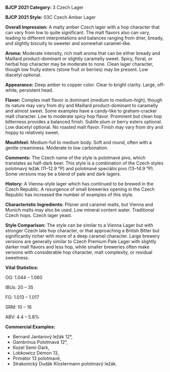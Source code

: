 <b>BJCP 2021 Category:</b> 3 Czech Lager

<b>BJCP 2021 Style:</b> 03C Czech Amber Lager

<b>Overall Impression:</b> A malty amber Czech lager with a hop
character that can vary from low to quite significant. The malt
flavors also can vary, leading to different interpretations and
balances ranging from drier, bready, and slightly biscuity to
sweeter and somewhat caramel-like.

<b>Aroma:</b> Moderate intensity, rich malt aroma that can be
either bready and Maillard product-dominant or slightly
caramelly sweet. Spicy, floral, or herbal hop character may be
moderate to none. Clean lager character, though low fruity
esters (stone fruit or berries) may be present. Low diacetyl
optional.

<b>Appearance:</b> Deep amber to copper color. Clear to bright
clarity. Large, off-white, persistent head.

<b>Flavor:</b> Complex malt flavor is dominant (medium to
medium-high), though its nature may vary from dry and
Maillard product-dominant to caramelly and almost sweet.
Some examples have a candy-like to graham-cracker malt
character. Low to moderate spicy hop flavor. Prominent but
clean hop bitterness provides a balanced finish. Subtle plum or
berry esters optional. Low diacetyl optional. No roasted malt
flavor. Finish may vary from dry and hoppy to relatively sweet.

<b>Mouthfeel:</b> Medium-full to medium body. Soft and round,
often with a gentle creaminess. Moderate to low carbonation.

<b>Comments:</b> The Czech name of the style is polotmavé pivo,
which translates as half-dark beer. This style is a combination
of the Czech styles polotmavý ležák (11–12.9 °P) and
polotmavé speciální pivo (13–14.9 °P). Some versions may be a
blend of pale and dark lagers.

<b>History:</b> A Vienna-style lager which has continued to be
brewed in the Czech Republic. A resurgence of small breweries
opening in the Czech Republic has increased the number of
examples of this style.

<b>Characteristic Ingredients:</b> Pilsner and caramel malts, but
Vienna and Munich malts may also be used. Low mineral
content water. Traditional Czech hops. Czech lager yeast.

<b>Style Comparison:</b> The style can be similar to a Vienna
Lager but with stronger Czech late hop character, or that
approaching a British Bitter but significantly richer with more
of a deep caramel character. Large brewery versions are
generally similar to Czech Premium Pale Lager with slightly
darker malt flavors and less hop, while smaller breweries often
make versions with considerable hop character, malt
complexity, or residual sweetness.

<b>Vital Statistics:</b>

OG: 1.044 – 1.060

IBUs: 20 – 35

FG: 1.013 – 1.017

SRM: 10 – 16

ABV: 4.4 – 5.8%

<b>Commercial Examples:</b>
- Bernard Jantarový ležák 12°,
- Gambrinus Polotmavá 12°,
- Kozel Semi-Dark,
- Lobkowicz Démon 13,
- Primátor 13 polotmavé,
- Strakonický Dudák Klostermann polotmavý ležák.

